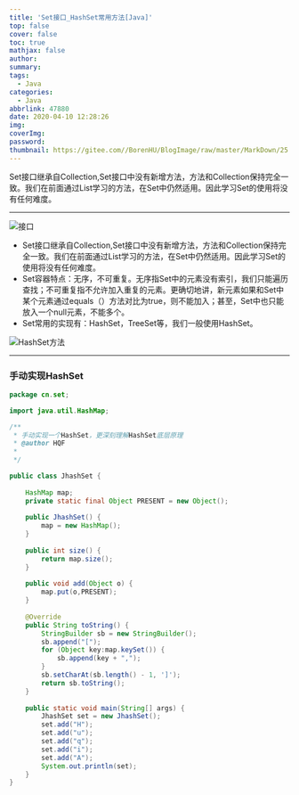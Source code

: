 ```yaml
---
title: 'Set接口_HashSet常用方法[Java]'
top: false
cover: false
toc: true
mathjax: false
author: 
summary: 
tags:
  - Java
categories:
  - Java
abbrlink: 47880
date: 2020-04-10 12:28:26
img:
coverImg:
password:
thumbnail: https://gitee.com//BorenHU/BlogImage/raw/master/MarkDown/25.jpg
---
```


Set接口继承自Collection,Set接口中没有新增方法，方法和Collection保持完全一致。我们在前面通过List学习的方法，在Set中仍然适用。因此学习Set的使用将没有任何难度。



<!-- more -->

---


![接口](https://img-blog.csdnimg.cn/20200410123109904.png?x-oss-process=image/watermark,type_ZmFuZ3poZW5naGVpdGk,shadow_10,text_aHR0cHM6Ly9ibG9nLmNzZG4ubmV0L0pJRkFRTw==,size_16,color_FFFFFF,t_70)

- Set接口继承自Collection,Set接口中没有新增方法，方法和Collection保持完全一致。我们在前面通过List学习的方法，在Set中仍然适用。因此学习Set的使用将没有任何难度。
- Set容器特点：无序，不可重复。无序指Set中的元素没有索引，我们只能遍历查找；不可重复指不允许加入重复的元素。更确切地讲，新元素如果和Set中某个元素通过equals（）方法对比为true，则不能加入；甚至，Set中也只能放入一个null元素，不能多个。
- Set常用的实现有：HashSet，TreeSet等，我们一般使用HashSet。

![HashSet方法](https://img-blog.csdnimg.cn/20200410125650172.png?x-oss-process=image/watermark,type_ZmFuZ3poZW5naGVpdGk,shadow_10,text_aHR0cHM6Ly9ibG9nLmNzZG4ubmV0L0pJRkFRTw==,size_16,color_FFFFFF,t_70)

---

### 手动实现HashSet

```java
package cn.set;

import java.util.HashMap;

/**
 * 手动实现一个HashSet，更深刻理解HashSet底层原理
 * @author HQF
 *
 */

public class JhashSet {
		
	HashMap map;
	private static final Object PRESENT = new Object();
	
	public JhashSet() {
		map = new HashMap();
	}
	
	public int size() {
		return map.size();
	}
	
	public void add(Object o) {
		map.put(o,PRESENT);
	}
	
	@Override
	public String toString() {
		StringBuilder sb = new StringBuilder();
		sb.append("[");
		for (Object key:map.keySet()) {
			sb.append(key + ",");
		}
		sb.setCharAt(sb.length() - 1, ']');
		return sb.toString();
	}
	
	public static void main(String[] args) {
		JhashSet set = new JhashSet();
		set.add("H");
		set.add("u");
		set.add("q");
		set.add("i");
		set.add("A");
		System.out.println(set);
	}
}

```